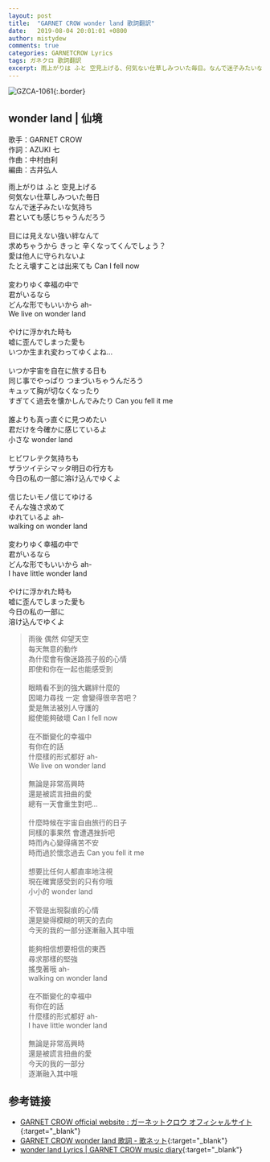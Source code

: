 ```yaml
---
layout: post
title:  "GARNET CROW wonder land 歌詞翻訳"
date:   2019-08-04 20:01:01 +0800
author: mistydew
comments: true
categories: GARNETCROW Lyrics
tags: ガネクロ 歌詞翻訳
excerpt: 雨上がりは ふと 空見上げる、何気ない仕草しみついた毎日。なんで迷子みたいな気持ち、君といても感じちゃうんだろう。
---
```

![GZCA-1061](/gc/assets/images/discography/album/GZCA-1061.jpg){:.border}

## wonder land | 仙境

歌手：GARNET CROW<br>
作詞：AZUKI 七<br>
作曲：中村由利<br>
編曲：古井弘人

<div class="lyric-original">
<p>
雨上がりは ふと 空見上げる<br>
何気ない仕草しみついた毎日<br>
なんで迷子みたいな気持ち<br>
君といても感じちゃうんだろう<br>
<br>
目には見えない強い絆なんて<br>
求めちゃうから きっと 辛くなってくんでしょう？<br>
愛は他人に守られないよ<br>
たとえ壊すことは出来ても Can I fell now<br>
<br>
変わりゆく幸福の中で<br>
君がいるなら<br>
どんな形でもいいから ah-<br>
We live on wonder land<br>
<br>
やけに浮かれた時も<br>
嘘に歪んでしまった愛も<br>
いつか生まれ変わってゆくよね…<br>
<br>
いつか宇宙を自在に旅する日も<br>
同じ事でやっぱり つまづいちゃうんだろう<br>
キュッて胸が切なくなったり<br>
すぎてく過去を懐かしんでみたり Can you fell it me<br>
<br>
誰よりも真っ直ぐに見つめたい<br>
君だけを今確かに感じているよ<br>
小さな wonder land<br>
<br>
ヒビワレテク気持ちも<br>
ザラツイテシマッタ明日の行方も<br>
今日の私の一部に溶け込んでゆくよ<br>
<br>
信じたいモノ信じてゆける<br>
そんな強さ求めて<br>
ゆれているよ ah-<br>
walking on wonder land<br>
<br>
変わりゆく幸福の中で<br>
君がいるなら<br>
どんな形でもいいから ah-<br>
I have little wonder land<br>
<br>
やけに浮かれた時も<br>
嘘に歪んでしまった愛も<br>
今日の私の一部に<br>
溶け込んでゆくよ
</p>
</div>

<div class="lyric-translation">
<blockquote>
雨後 偶然 仰望天空<br>
每天無意的動作<br>
為什麼會有像迷路孩子般的心情<br>
即使和你在一起也能感受到<br>
<br>
眼睛看不到的強大羈絆什麼的<br>
因竭力尋找 一定 會變得很辛苦吧？<br>
愛是無法被別人守護的<br>
縱使能夠破壞 Can I fell now<br>
<br>
在不斷變化的幸福中<br>
有你在的話<br>
什麼樣的形式都好 ah-<br>
We live on wonder land<br>
<br>
無論是非常高興時<br>
還是被謊言扭曲的愛<br>
總有一天會重生對吧...<br>
<br>
什麼時候在宇宙自由旅行的日子<br>
同樣的事果然 會遭遇挫折吧<br>
時而內心變得痛苦不安<br>
時而過於懷念過去 Can you fell it me<br>
<br>
想要比任何人都直率地注視<br>
現在確實感受到的只有你哦<br>
小小的 wonder land<br>
<br>
不管是出現裂痕的心情<br>
還是變得模糊的明天的去向<br>
今天的我的一部分逐漸融入其中哦<br>
<br>
能夠相信想要相信的東西<br>
尋求那樣的堅強<br>
搖曳著哦 ah-<br>
walking on wonder land<br>
<br>
在不斷變化的幸福中<br>
有你在的話<br>
什麼樣的形式都好 ah-<br>
I have little wonder land<br>
<br>
無論是非常高興時<br>
還是被謊言扭曲的愛<br>
今天的我的一部分<br>
逐漸融入其中哦
</blockquote>
</div>

## 参考链接

* [GARNET CROW official website : ガーネットクロウ オフィシャルサイト](http://www.garnetcrow.com){:target="_blank"}
* [GARNET CROW wonder land 歌詞 - 歌ネット](https://www.uta-net.com/song/20126){:target="_blank"}
* [wonder land Lyrics \| GARNET CROW music diary](https://mistydew.github.io/gc/lyrics/original/wonder%20land.html){:target="_blank"}

